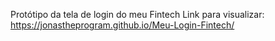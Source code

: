 Protótipo da tela de login do meu Fintech
Link para visualizar: https://jonastheprogram.github.io/Meu-Login-Fintech/

